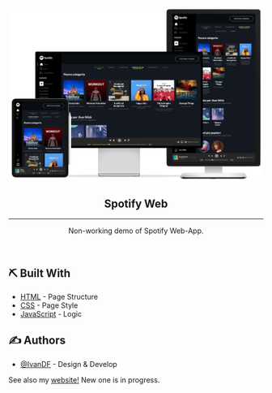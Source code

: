 <p align="center">
 <img src="./img/readme/devices.png" alt="Spotify Web" title="Spotify Web" width="550px">
</p>

<h2 align="center">Spotify Web</h2>

---

<p align="center">Non-working demo of Spotify Web-App.</p>
<br> 
    
## ⛏️ Built With <a name = "tech_stack"></a>

- [HTML](https://html.com) - Page Structure
- [CSS](https://www.w3.org/TR/CSS/) - Page Style
- [JavaScript](https://www.javascript.com/) - Logic

## ✍️ Authors <a name = "authors"></a>

- [@IvanDF](https://github.com/IvanDF) - Design & Develop

See also my [website!](https://ivandf.dev)
New one is in progress.
